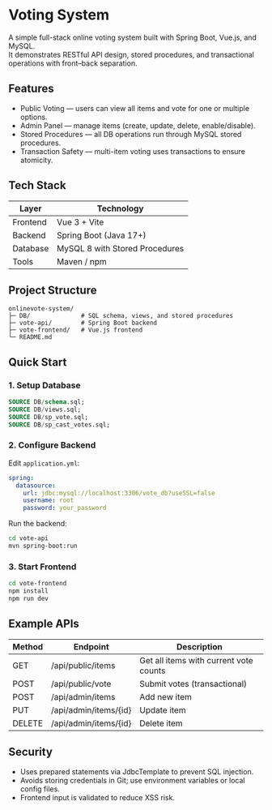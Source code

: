 # Voting System

A simple full-stack online voting system built with Spring Boot, Vue.js, and MySQL.  
It demonstrates RESTful API design, stored procedures, and transactional operations with front–back separation.

## Features

- Public Voting — users can view all items and vote for one or multiple options.
- Admin Panel — manage items (create, update, delete, enable/disable).
- Stored Procedures — all DB operations run through MySQL stored procedures.
- Transaction Safety — multi-item voting uses transactions to ensure atomicity.

## Tech Stack

| Layer | Technology |
|-------|-------------|
| Frontend | Vue 3 + Vite |
| Backend | Spring Boot (Java 17+) |
| Database | MySQL 8 with Stored Procedures |
| Tools | Maven / npm |

## Project Structure

```
onlinevote-system/
├─ DB/              # SQL schema, views, and stored procedures
├─ vote-api/        # Spring Boot backend
├─ vote-frontend/   # Vue.js frontend
└─ README.md
```

## Quick Start

### 1. Setup Database
```sql
SOURCE DB/schema.sql;
SOURCE DB/views.sql;
SOURCE DB/sp_vote.sql;
SOURCE DB/sp_cast_votes.sql;
```

### 2. Configure Backend
Edit `application.yml`:
```yaml
spring:
  datasource:
    url: jdbc:mysql://localhost:3306/vote_db?useSSL=false
    username: root
    password: your_password
```

Run the backend:
```bash
cd vote-api
mvn spring-boot:run
```

### 3. Start Frontend
```bash
cd vote-frontend
npm install
npm run dev
```

## Example APIs

| Method | Endpoint | Description |
|--------|-----------|-------------|
| GET | /api/public/items | Get all items with current vote counts |
| POST | /api/public/vote | Submit votes (transactional) |
| POST | /api/admin/items | Add new item |
| PUT | /api/admin/items/{id} | Update item |
| DELETE | /api/admin/items/{id} | Delete item |

## Security

- Uses prepared statements via JdbcTemplate to prevent SQL injection.
- Avoids storing credentials in Git; use environment variables or local config files.
- Frontend input is validated to reduce XSS risk.
